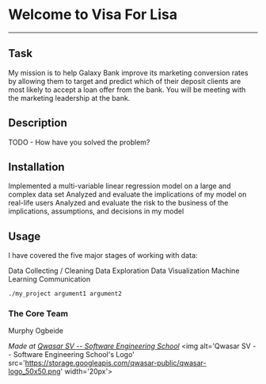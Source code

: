 # Welcome to Visa For Lisa
***

## Task
My mission is to help Galaxy Bank improve its marketing conversion rates by allowing them to target and predict which of their deposit clients are most 
likely to accept a loan offer from the bank. You will be meeting with the marketing leadership at the bank.

## Description
TODO - How have you solved the problem?

## Installation
Implemented a multi-variable linear regression model on a large and complex data set
Analyzed and evaluate the implications of my model on real-life users
Analyzed and evaluate the risk to the business of the implications, assumptions, and decisions in my model

## Usage
I have covered the five major stages of working with data:

Data Collecting / Cleaning
Data Exploration
Data Visualization
Machine Learning
Communication
```
./my_project argument1 argument2
```

### The Core Team
Murphy Ogbeide

<span><i>Made at <a href='https://qwasar.io'>Qwasar SV -- Software Engineering School</a></i></span>
<span><img alt='Qwasar SV -- Software Engineering School's Logo' src='https://storage.googleapis.com/qwasar-public/qwasar-logo_50x50.png' width='20px'></span>
